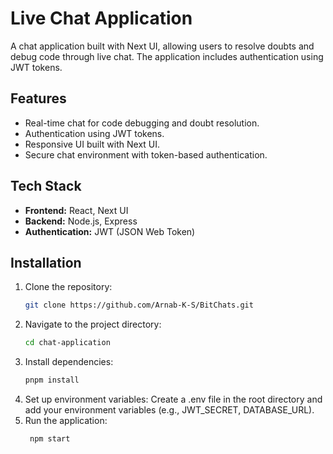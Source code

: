 # Live Chat Application

A chat application built with Next UI, allowing users to resolve doubts and debug code through live chat. The application includes authentication using JWT tokens.

## Features

- Real-time chat for code debugging and doubt resolution.
- Authentication using JWT tokens.
- Responsive UI built with Next UI.
- Secure chat environment with token-based authentication.

## Tech Stack

- **Frontend:** React, Next UI
- **Backend:** Node.js, Express
- **Authentication:** JWT (JSON Web Token)

## Installation

1. Clone the repository:
   ```bash
   git clone https://github.com/Arnab-K-S/BitChats.git
2. Navigate to the project directory:
   ```bash
   cd chat-application
3. Install dependencies:
   ```bash
   pnpm install
4. Set up environment variables:
   Create a .env file in the root directory and add your environment variables (e.g., JWT_SECRET, DATABASE_URL).   
5. Run the application:
     ```bash
      npm start
